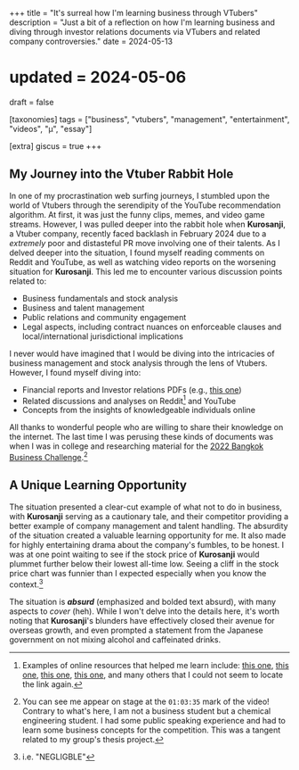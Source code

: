 +++
title = "It's surreal how I'm learning business through VTubers"
description = "Just a bit of a reflection on how I'm learning business and diving through investor relations documents via VTubers and related company controversies."
date = 2024-05-13
# updated = 2024-05-06
draft = false

[taxonomies]
tags = ["business", "vtubers", "management", "entertainment", "videos", "μ", "essay"]

[extra]
giscus = true
+++

## My Journey into the Vtuber Rabbit Hole

In one of my procrastination web surfing journeys, I stumbled upon the world of Vtubers through the serendipity of the YouTube recommendation algorithm. At first, it was just the funny clips, memes, and video game streams. However, I was pulled deeper into the rabbit hole when **Kurosanji**, a Vtuber company, recently faced backlash in February 2024 due to a _extremely_ poor and distasteful PR move involving one of their talents. As I delved deeper into the situation, I found myself reading comments on Reddit and YouTube, as well as watching video reports on the worsening situation for **Kurosanji**. This led me to encounter various discussion points related to:

- Business fundamentals and stock analysis
- Business and talent management
- Public relations and community engagement
- Legal aspects, including contract nuances on enforceable clauses and local/international jurisdictional implications

I never would have imagined that I would be diving into the intricacies of business management and stock analysis through the lens of Vtubers. However, I found myself diving into:

- Financial reports and Investor relations PDFs (e.g., [this one](https://contents.xj-storage.jp/xcontents/AS05169/6f83629b/c529/4e98/bcd5/a72ee44bcd82/20240513134452391s.pdf))
- Related discussions and analyses on Reddit[^1] and YouTube
- Concepts from the insights of knowledgeable individuals online

All thanks to wonderful people who are willing to share their knowledge on the internet. The last time I was perusing these kinds of documents was when I was in college and researching material for the [2022 Bangkok Business Challenge](https://fb.watch/ehcWDuPn5L).[^2]

## A Unique Learning Opportunity

The situation presented a clear-cut example of what not to do in business, with **Kurosanji** serving as a cautionary tale, and their competitor providing a better example of company management and talent handling. The absurdity of the situation created a valuable learning opportunity for me. It also made for highly entertaining drama about the company's fumbles, to be honest. I was at one point waiting to see if the stock price of **Kurosanji** would plummet further below their lowest all-time low. Seeing a cliff in the stock price chart was funnier than I expected especially when you know the context.[^3]

The situation is **_absurd_** (emphasized and bolded text absurd), with many aspects to _cover_ (heh). While I won't delve into the details here, it's worth noting that **Kurosanji**'s blunders have effectively closed their avenue for overseas growth, and even prompted a statement from the Japanese government on not mixing alcohol and caffeinated drinks.


<!-- footnotes -->

[^1]: Examples of online resources that helped me learn include: [this one](https://old.reddit.com/r/kurosanji/comments/1cqspxg/holos_q4_results_have_dropped_time_to_feast/), [this one](https://old.reddit.com/r/kurosanji/comments/1bjy7qv/comment/kvyl2rf/), [this one](https://old.reddit.com/r/kurosanji/comments/1btujhh/comment/kxohmia), [this one](https://old.reddit.com/r/kurosanji/comments/1bi6lv6/they_were_limiting_who_could_sell_the_stocks/), and many others that I could not seem to locate the link again.

[^2]: You can see me appear on stage at the `01:03:35` mark of the video! Contrary to what's here, I am not a business student but a chemical engineering student. I had some public speaking experience and had to learn some business concepts for the competition. This was a tangent related to my group's thesis project.

[^3]: i.e. "NEGLIGBLE"
